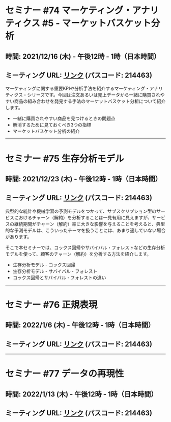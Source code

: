 # セミナー #74 マーケティング・アナリティクス #5 - マーケットバスケット分析

## 時間: 2021/12/16 (木) - 午後12時 - 1時（日本時間）

## ミーティング URL: [リンク](https://us02web.zoom.us/j/331585134?pwd=VGVyeXBRWjFMT2hESFdhSU45Z2d0dz09) (パスコード: 214463)

マーケティングに関する重要KPIや分析手法を紹介するマーケティング・アナリティクス・シリーズです。今回は注文あるいは売上データから一緒に購買されやすい商品の組み合わせを発見する手法のマーケットバスケット分析について紹介します。

* 一緒に購買されやすい商品を見つけるときの問題点
* 解消するために見ておくべき3つの指標
* マーケットバスケット分析の紹介

----

# セミナー #75 生存分析モデル

## 時間: 2021/12/23 (木) - 午後12時 - 1時（日本時間）

## ミーティング URL: [リンク](https://us02web.zoom.us/j/331585134?pwd=VGVyeXBRWjFMT2hESFdhSU45Z2d0dz09) (パスコード: 214463)

典型的な統計や機械学習の予測モデルをつかって、サブスクリプション型のサービスにおけるチャーン（解約）を分析することは一見有用に見えますが、サービスの継続期間がチャーン（解約）率に大きな影響を与えることを考えると、典型的な予測モデルは、こういったテーマを扱うことには、あまり適していない場合があります。

そこで本セミナーでは、コックス回帰やサバイバル・フォレストなどの生存分析モデルを使って、顧客のチャーン（解約）を分析する方法を紹介します。

* 生存分析モデル - コックス回帰
* 生存分析モデル - サバイバル・フォレスト
* コックス回帰とサバイバル・フォレストの違い

----

# セミナー #76 正規表現

## 時間: 2022/1/6 (木) - 午後12時 - 1時（日本時間）

## ミーティング URL: [リンク](https://us02web.zoom.us/j/331585134?pwd=VGVyeXBRWjFMT2hESFdhSU45Z2d0dz09) (パスコード: 214463)

----

# セミナー #77 データの再現性

## 時間: 2022/1/13 (木) - 午後12時 - 1時（日本時間）

## ミーティング URL: [リンク](https://us02web.zoom.us/j/331585134?pwd=VGVyeXBRWjFMT2hESFdhSU45Z2d0dz09) (パスコード: 214463)
